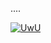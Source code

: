 ....
<p align="center">

  <a href="https://github.com/botxeditor"><img src="http://readme-typing-svg.herokuapp.com?color=00FF00&center=true&vCenter=true&multiline=false&lines=HI!+I+AM+A+FILTER+BOT+WITH+MANY+FEATURES😀;⚡+ADD+⚡ADD+MY+LINK+TO+YOUR+BOT'S+UPSTREAM+REPO😼;SUPPORT+US+BY+GIVING+A+STAR⭐;Developed+By+OғғLɪɴᴇ+👅" alt="UwU"></p>
